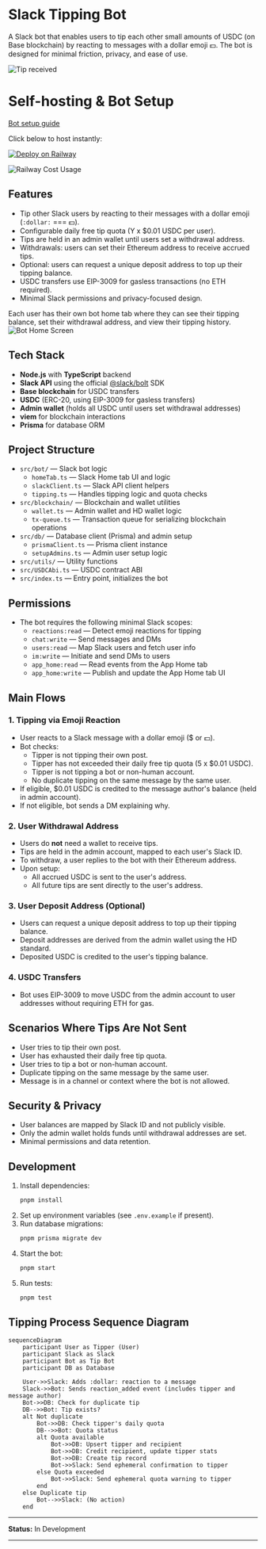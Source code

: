 # Slack Tipping Bot

A Slack bot that enables users to tip each other small amounts of USDC (on Base blockchain) by reacting to messages with a dollar emoji 💵. The bot is designed for minimal friction, privacy, and ease of use.

![Tip received](./docs/tip-received.png)

# Self-hosting & Bot Setup

[Bot setup guide](./docs/bot-setup-guide.md)

Click below to host instantly:

[![Deploy on Railway](https://railway.com/button.svg)](https://railway.com/deploy/ZogUZJ?referralCode=fQRD5i)

![Railway Cost Usage](./docs/usage-railway.png)

## Features

- Tip other Slack users by reacting to their messages with a dollar emoji (`:dollar:` === 💵).
- Configurable daily free tip quota (Y x $0.01 USDC per user).
- Tips are held in an admin wallet until users set a withdrawal address.
- Withdrawals: users can set their Ethereum address to receive accrued tips.
- Optional: users can request a unique deposit address to top up their tipping balance.
- USDC transfers use EIP-3009 for gasless transactions (no ETH required).
- Minimal Slack permissions and privacy-focused design.

Each user has their own bot home tab where they can see their tipping balance, set their withdrawal address, and view their tipping history.
![Bot Home Screen](./docs/home-screen.png)

## Tech Stack

- **Node.js** with **TypeScript** backend
- **Slack API** using the official [@slack/bolt](https://slack.dev/bolt-js/) SDK
- **Base blockchain** for USDC transfers
- **USDC** (ERC-20, using EIP-3009 for gasless transfers)
- **Admin wallet** (holds all USDC until users set withdrawal addresses)
- **viem** for blockchain interactions
- **Prisma** for database ORM

## Project Structure

- `src/bot/` — Slack bot logic
  - `homeTab.ts` — Slack Home tab UI and logic
  - `slackClient.ts` — Slack API client helpers
  - `tipping.ts` — Handles tipping logic and quota checks
- `src/blockchain/` — Blockchain and wallet utilities
  - `wallet.ts` — Admin wallet and HD wallet logic
  - `tx-queue.ts` — Transaction queue for serializing blockchain operations
- `src/db/` — Database client (Prisma) and admin setup
  - `prismaClient.ts` — Prisma client instance
  - `setupAdmins.ts` — Admin user setup logic
- `src/utils/` — Utility functions
- `src/USDCAbi.ts` — USDC contract ABI
- `src/index.ts` — Entry point, initializes the bot

## Permissions

- The bot requires the following minimal Slack scopes:
  - `reactions:read` — Detect emoji reactions for tipping
  - `chat:write` — Send messages and DMs
  - `users:read` — Map Slack users and fetch user info
  - `im:write` — Initiate and send DMs to users
  - `app_home:read` — Read events from the App Home tab
  - `app_home:write` — Publish and update the App Home tab UI

## Main Flows

### 1. Tipping via Emoji Reaction
- User reacts to a Slack message with a dollar emoji ($ or :dollar:).
- Bot checks:
  - Tipper is not tipping their own post.
  - Tipper has not exceeded their daily free tip quota (5 x $0.01 USDC).
  - Tipper is not tipping a bot or non-human account.
  - No duplicate tipping on the same message by the same user.
- If eligible, $0.01 USDC is credited to the message author's balance (held in admin account).
- If not eligible, bot sends a DM explaining why.

### 2. User Withdrawal Address
- Users do **not** need a wallet to receive tips.
- Tips are held in the admin account, mapped to each user's Slack ID.
- To withdraw, a user replies to the bot with their Ethereum address.
- Upon setup:
  - All accrued USDC is sent to the user's address.
  - All future tips are sent directly to the user's address.

### 3. User Deposit Address (Optional)
- Users can request a unique deposit address to top up their tipping balance.
- Deposit addresses are derived from the admin wallet using the HD standard.
- Deposited USDC is credited to the user's tipping balance.

### 4. USDC Transfers
- Bot uses EIP-3009 to move USDC from the admin account to user addresses without requiring ETH for gas.

## Scenarios Where Tips Are Not Sent
- User tries to tip their own post.
- User has exhausted their daily free tip quota.
- User tries to tip a bot or non-human account.
- Duplicate tipping on the same message by the same user.
- Message is in a channel or context where the bot is not allowed.

## Security & Privacy
- User balances are mapped by Slack ID and not publicly visible.
- Only the admin wallet holds funds until withdrawal addresses are set.
- Minimal permissions and data retention.

## Development

1. Install dependencies:
   ```sh
   pnpm install
   ```
2. Set up environment variables (see `.env.example` if present).
3. Run database migrations:
   ```sh
   pnpm prisma migrate dev
   ```
4. Start the bot:
   ```sh
   pnpm start
   ```
5. Run tests:
   ```sh
   pnpm test
   ```

## Tipping Process Sequence Diagram

```mermaid
sequenceDiagram
    participant User as Tipper (User)
    participant Slack as Slack
    participant Bot as Tip Bot
    participant DB as Database

    User->>Slack: Adds :dollar: reaction to a message
    Slack->>Bot: Sends reaction_added event (includes tipper and message author)
    Bot->>DB: Check for duplicate tip
    DB-->>Bot: Tip exists?
    alt Not duplicate
        Bot->>DB: Check tipper's daily quota
        DB-->>Bot: Quota status
        alt Quota available
            Bot->>DB: Upsert tipper and recipient
            Bot->>DB: Credit recipient, update tipper stats
            Bot->>DB: Create tip record
            Bot->>Slack: Send ephemeral confirmation to tipper
        else Quota exceeded
            Bot->>Slack: Send ephemeral quota warning to tipper
        end
    else Duplicate tip
        Bot-->>Slack: (No action)
    end
```

---

**Status:** In Development

---
